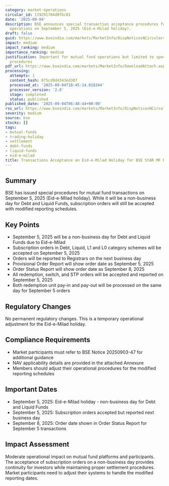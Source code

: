 ```yaml
---
category: market-operations
circular_id: 119291784d8fbc81
date: '2025-09-04'
description: BSE announces special transaction acceptance procedures for mutual fund
  operations on September 5, 2025 (Eid-e-Milad holiday).
draft: false
guid: https://www.bseindia.com/markets/MarketInfo/DispNoticesNCirculars.aspx?Noticeid={74081477-ACF9-4470-930C-AEE0D4E80CBA}&noticeno=20250904-10&dt=09/04/2025&icount=10&totcount=68&flag=0
impact: medium
impact_ranking: medium
importance_ranking: medium
justification: Important for mutual fund operations but limited to specific holiday
  procedures
pdf_url: https://www.bseindia.com/markets/MarketInfo/DownloadAttach.aspx?id=20250904-10&attachedId=
processing:
  attempts: 1
  content_hash: 875cd9d4343ed307
  processed_at: '2025-09-04T18:45:14.018344'
  processor_version: '2.0'
  stage: completed
  status: published
published_date: '2025-09-04T06:48:44+00:00'
rss_url: https://www.bseindia.com/markets/MarketInfo/DispNoticesNCirculars.aspx?Noticeid={74081477-ACF9-4470-930C-AEE0D4E80CBA}&noticeno=20250904-10&dt=09/04/2025&icount=10&totcount=68&flag=0
severity: medium
source: bse
stocks: []
tags:
- mutual-funds
- trading-holiday
- settlement
- debt-funds
- liquid-funds
- eid-e-milad
title: Transactions Acceptance on Eid-e-Milad Holiday for BSE StAR MF Platform
---
```


## Summary

BSE has issued special procedures for mutual fund transactions on September 5, 2025 (Eid-e-Milad holiday). While it will be a non-business day for Debt and Liquid Funds, subscription orders will still be accepted with modified reporting schedules.

## Key Points

- September 5, 2025 will be a non-business day for Debt and Liquid Funds due to Eid-e-Milad
- Subscription orders in Debt, Liquid, L1 and L0 category schemes will be accepted on September 5, 2025
- Orders will be reported to Registrars on the next business day
- Provisional Order Report will show order date as September 5, 2025
- Order Status Report will show order date as September 8, 2025
- All redemption, switch, and STP orders will be accepted and reported on September 5, 2025
- Both redemption unit pay-in and pay-out will be processed on the same day for September 5 orders

## Regulatory Changes

No permanent regulatory changes. This is a temporary operational adjustment for the Eid-e-Milad holiday.

## Compliance Requirements

- Market participants must refer to BSE Notice 20250903-47 for additional guidance
- NAV applicability details are provided in the attached Annexure
- Members should adjust their operational procedures for the modified reporting schedules

## Important Dates

- September 5, 2025: Eid-e-Milad holiday - non-business day for Debt and Liquid Funds
- September 5, 2025: Subscription orders accepted but reported next business day
- September 8, 2025: Order date shown in Order Status Report for September 5 transactions

## Impact Assessment

Moderate operational impact on mutual fund platforms and participants. The acceptance of subscription orders on a non-business day provides continuity for investors while maintaining proper settlement procedures. Market participants need to adjust their systems to handle the modified reporting dates.